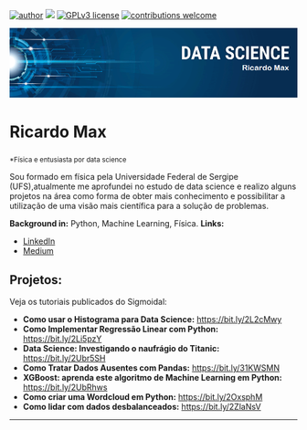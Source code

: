 [![author](https://img.shields.io/badge/author-ricardoxam-red.svg)](https://www.linkedin.com/in/ricardo-max-63790477) [![](https://img.shields.io/badge/python-3.7+-blue.svg)](https://www.python.org/downloads/release/python-365/) [![GPLv3 license](https://img.shields.io/badge/License-GPLv3-blue.svg)](http://perso.crans.org/besson/LICENSE.html) [![contributions welcome](https://img.shields.io/badge/contributions-welcome-brightgreen.svg?style=flat)](https://github.com/ricardoxam/data_science/issues)

<p align="center">
  <img src="banner.png" >
</p>

# Ricardo Max
<sub>*Física e entusiasta por data science</sub>

Sou formado em física pela Universidade Federal de Sergipe (UFS),atualmente me aprofundei no estudo de data science e realizo alguns projetos na área como forma de obter mais conhecimento e possibilitar a utilização de uma visão mais científica para a solução de problemas. 

**Background in:** Python, Machine Learning, Física.
**Links:**
* [LinkedIn](https://www.linkedin.com/in/ricardo-max-63790477)
* [Medium](https://www.medium.com)


## Projetos:
Veja os tutoriais publicados do Sigmoidal:

* **Como usar o Histograma para Data Science:** https://bit.ly/2L2cMwy
* **Como Implementar Regressão Linear com Python:** https://bit.ly/2Li5pzY
* **Data Science: Investigando o naufrágio do Titanic:** https://bit.ly/2Ubr5SH
* **Como Tratar Dados Ausentes com Pandas:** https://bit.ly/31KWSMN
* **XGBoost: aprenda este algoritmo de Machine Learning em Python:** https://bit.ly/2UbRhws
* **Como criar uma Wordcloud em Python:** https://bit.ly/2OxsphM
* **Como lidar com dados desbalanceados:** https://bit.ly/2ZlaNsV

---



